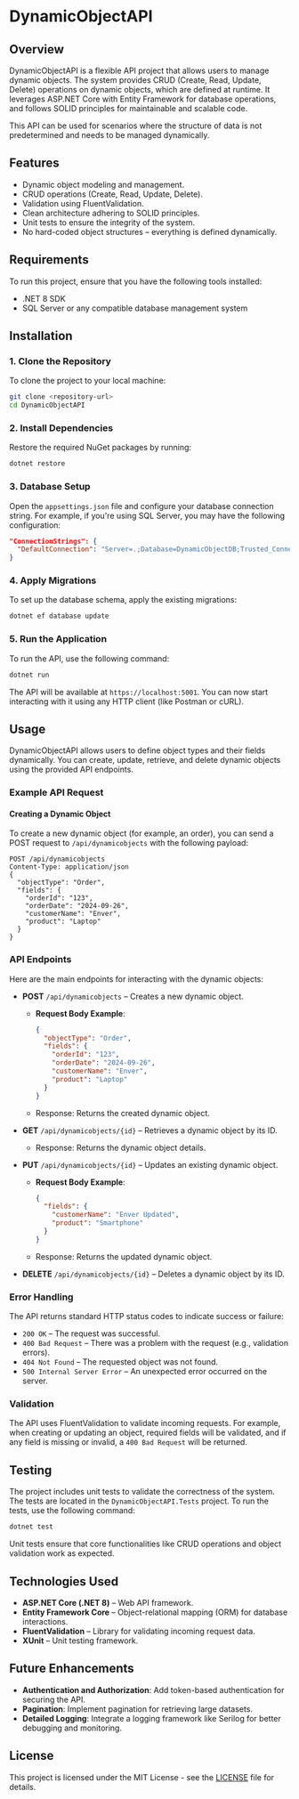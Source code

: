 
# DynamicObjectAPI

## Overview

DynamicObjectAPI is a flexible API project that allows users to manage dynamic objects. The system provides CRUD (Create, Read, Update, Delete) operations on dynamic objects, which are defined at runtime. It leverages ASP.NET Core with Entity Framework for database operations, and follows SOLID principles for maintainable and scalable code.

This API can be used for scenarios where the structure of data is not predetermined and needs to be managed dynamically.

## Features

- Dynamic object modeling and management.
- CRUD operations (Create, Read, Update, Delete).
- Validation using FluentValidation.
- Clean architecture adhering to SOLID principles.
- Unit tests to ensure the integrity of the system.
- No hard-coded object structures – everything is defined dynamically.

## Requirements

To run this project, ensure that you have the following tools installed:

- .NET 8 SDK
- SQL Server or any compatible database management system

## Installation

### 1. Clone the Repository

To clone the project to your local machine:

```bash
git clone <repository-url>
cd DynamicObjectAPI
```

### 2. Install Dependencies

Restore the required NuGet packages by running:

```bash
dotnet restore
```

### 3. Database Setup

Open the `appsettings.json` file and configure your database connection string. For example, if you're using SQL Server, you may have the following configuration:

```json
"ConnectionStrings": {
  "DefaultConnection": "Server=.;Database=DynamicObjectDB;Trusted_Connection=True;"
}
```

### 4. Apply Migrations

To set up the database schema, apply the existing migrations:

```bash
dotnet ef database update
```

### 5. Run the Application

To run the API, use the following command:

```bash
dotnet run
```

The API will be available at `https://localhost:5001`. You can now start interacting with it using any HTTP client (like Postman or cURL).

## Usage

DynamicObjectAPI allows users to define object types and their fields dynamically. You can create, update, retrieve, and delete dynamic objects using the provided API endpoints.

### Example API Request

#### Creating a Dynamic Object

To create a new dynamic object (for example, an order), you can send a POST request to `/api/dynamicobjects` with the following payload:

```http
POST /api/dynamicobjects
Content-Type: application/json
{
  "objectType": "Order",
  "fields": {
    "orderId": "123",
    "orderDate": "2024-09-26",
    "customerName": "Enver",
    "product": "Laptop"
  }
}
```

### API Endpoints

Here are the main endpoints for interacting with the dynamic objects:

- **POST** `/api/dynamicobjects` – Creates a new dynamic object.
  - **Request Body Example**:
    ```json
    {
      "objectType": "Order",
      "fields": {
        "orderId": "123",
        "orderDate": "2024-09-26",
        "customerName": "Enver",
        "product": "Laptop"
      }
    }
    ```
  - Response: Returns the created dynamic object.

- **GET** `/api/dynamicobjects/{id}` – Retrieves a dynamic object by its ID.
  - Response: Returns the dynamic object details.

- **PUT** `/api/dynamicobjects/{id}` – Updates an existing dynamic object.
  - **Request Body Example**:
    ```json
    {
      "fields": {
        "customerName": "Enver Updated",
        "product": "Smartphone"
      }
    }
    ```
  - Response: Returns the updated dynamic object.

- **DELETE** `/api/dynamicobjects/{id}` – Deletes a dynamic object by its ID.

### Error Handling

The API returns standard HTTP status codes to indicate success or failure:

- `200 OK` – The request was successful.
- `400 Bad Request` – There was a problem with the request (e.g., validation errors).
- `404 Not Found` – The requested object was not found.
- `500 Internal Server Error` – An unexpected error occurred on the server.

### Validation

The API uses FluentValidation to validate incoming requests. For example, when creating or updating an object, required fields will be validated, and if any field is missing or invalid, a `400 Bad Request` will be returned.

## Testing

The project includes unit tests to validate the correctness of the system. The tests are located in the `DynamicObjectAPI.Tests` project. To run the tests, use the following command:

```bash
dotnet test
```

Unit tests ensure that core functionalities like CRUD operations and object validation work as expected.

## Technologies Used

- **ASP.NET Core (.NET 8)** – Web API framework.
- **Entity Framework Core** – Object-relational mapping (ORM) for database interactions.
- **FluentValidation** – Library for validating incoming request data.
- **XUnit** – Unit testing framework.

## Future Enhancements

- **Authentication and Authorization**: Add token-based authentication for securing the API.
- **Pagination**: Implement pagination for retrieving large datasets.
- **Detailed Logging**: Integrate a logging framework like Serilog for better debugging and monitoring.

## License

This project is licensed under the MIT License - see the [LICENSE](LICENSE) file for details.
